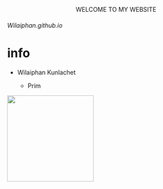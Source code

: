 <div align="center">
  WELCOME TO MY WEBSITE
</div>

###### Wilaiphan.github.io


# info

- Wilaiphan Kunlachet

    - Prim
 
<img src = "/img/wilai.png" width = "200">

